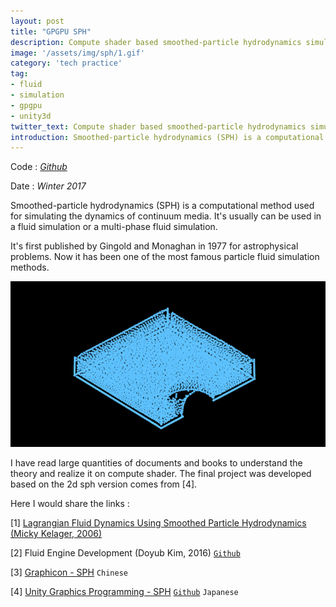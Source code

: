 ```yaml
---
layout: post
title: "GPGPU SPH"
description: Compute shader based smoothed-particle hydrodynamics simulator.
image: '/assets/img/sph/1.gif'
category: 'tech practice'
tag:
- fluid
- simulation
- gpgpu
- unity3d
twitter_text: Compute shader based smoothed-particle hydrodynamics simulator made by Lind Chen. 
introduction: Smoothed-particle hydrodynamics (SPH) is a computational method used for simulating the dynamics of continuum media. It's usually can be used in fluid simulation, multi-phase fluid simulation.
---
```

Code : *[Github](https://github.com/cozlind/Firework)*

Date : *Winter 2017*

Smoothed-particle hydrodynamics (SPH) is a computational method used for simulating the dynamics of continuum media. It's usually can be used in a fluid simulation or a multi-phase fluid simulation.

It's first published by Gingold and Monaghan in 1977 for astrophysical problems. Now it has been one of the most famous particle fluid simulation methods.

![](/assets/img/sph/2.jpg)

I have read large quantities of documents and books to understand the theory and realize it on compute shader. The final project was developed based on the 2d sph version comes from [4].

Here I would share the links :

[1]  [Lagrangian Fluid Dynamics Using Smoothed Particle Hydrodynamics (Micky Kelager, 2006)](http://glowinggoo.com/sph/bin/kelager.06.pdf)

[2] Fluid Engine Development (Doyub Kim, 2016) [`Github`](https://github.com/doyubkim/fluid-engine-dev)

[3]  [Graphicon - SPH](https://graphicon.io/2017/06/07/fluid-simulation-6/) `Chinese`

[4] [Unity Graphics Programming - SPH](https://indievisuallab.stores.jp/items/59edf11ac8f22c0152002588)  [`Github`](https://github.com/IndieVisualLab/UnityGraphicsProgramming) `Japanese`





